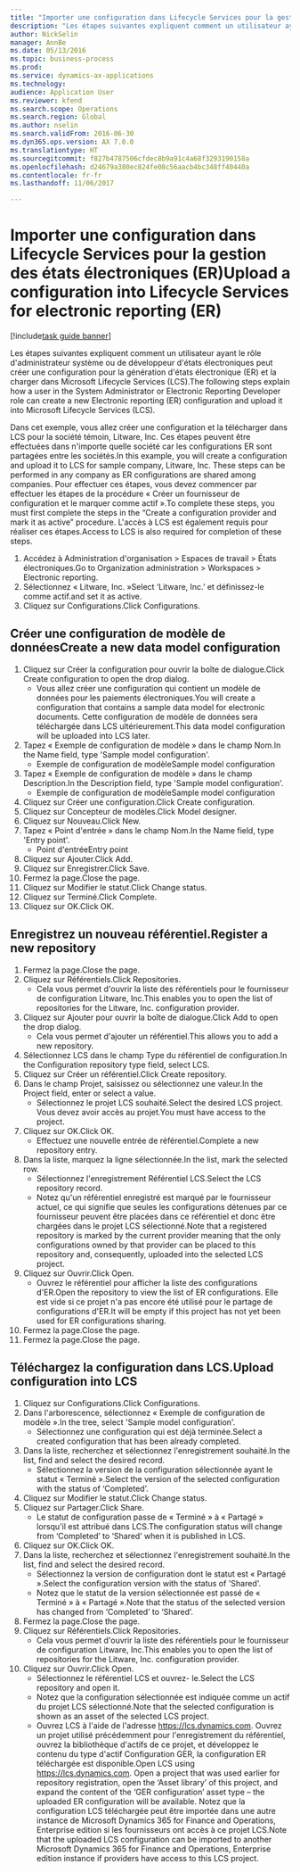 ```yaml
--- 
title: "Importer une configuration dans Lifecycle Services pour la gestion des états électroniques (ER)"
description: "Les étapes suivantes expliquent comment un utilisateur ayant le rôle d'administrateur système ou de développeur d'états électroniques peut créer une configuration pour la génération d'états électronique (ER) et la charger dans Microsoft Lifecycle Services (LCS)."
author: NickSelin
manager: AnnBe
ms.date: 05/13/2016
ms.topic: business-process
ms.prod: 
ms.service: dynamics-ax-applications
ms.technology: 
audience: Application User
ms.reviewer: kfend
ms.search.scope: Operations
ms.search.region: Global
ms.author: nselin
ms.search.validFrom: 2016-06-30
ms.dyn365.ops.version: AX 7.0.0
ms.translationtype: HT
ms.sourcegitcommit: f827b4787506cfdec8b9a91c4a68f3293190158a
ms.openlocfilehash: d24679a380ec824fe08c56aacb4bc348ff40440a
ms.contentlocale: fr-fr
ms.lasthandoff: 11/06/2017

---
```

# <a name="upload-a-configuration-into-lifecycle-services-for-electronic-reporting-er"></a><span data-ttu-id="b138e-103">Importer une configuration dans Lifecycle Services pour la gestion des états électroniques (ER)</span><span class="sxs-lookup"><span data-stu-id="b138e-103">Upload a configuration into Lifecycle Services for electronic reporting (ER)</span></span>

[!include[task guide banner](../../includes/task-guide-banner.md)]

<span data-ttu-id="b138e-104">Les étapes suivantes expliquent comment un utilisateur ayant le rôle d'administrateur système ou de développeur d'états électroniques peut créer une configuration pour la génération d'états électronique (ER) et la charger dans Microsoft Lifecycle Services (LCS).</span><span class="sxs-lookup"><span data-stu-id="b138e-104">The following steps explain how a user in the System Administrator or Electronic Reporting Developer role can create a new Electronic reporting (ER) configuration and upload it into Microsoft Lifecycle Services (LCS).</span></span>

<span data-ttu-id="b138e-105">Dans cet exemple, vous allez créer une configuration et la télécharger dans LCS pour la société témoin, Litware, Inc. Ces étapes peuvent être effectuées dans n'importe quelle société car les configurations ER sont partagées entre les sociétés.</span><span class="sxs-lookup"><span data-stu-id="b138e-105">In this example, you will create a configuration and upload it to LCS for sample company, Litware, Inc. These steps can be performed in any company as ER configurations are shared among companies.</span></span> <span data-ttu-id="b138e-106">Pour effectuer ces étapes, vous devez commencer par effectuer les étapes de la procédure « Créer un fournisseur de configuration et le marquer comme actif ».</span><span class="sxs-lookup"><span data-stu-id="b138e-106">To complete these steps, you must first complete the steps in the “Create a configuration provider and mark it as active” procedure.</span></span> <span data-ttu-id="b138e-107">L'accès à LCS est également requis pour réaliser ces étapes.</span><span class="sxs-lookup"><span data-stu-id="b138e-107">Access to LCS is also required for completion of these steps.</span></span>

1. <span data-ttu-id="b138e-108">Accédez à Administration d'organisation > Espaces de travail > États électroniques.</span><span class="sxs-lookup"><span data-stu-id="b138e-108">Go to Organization administration > Workspaces > Electronic reporting.</span></span>
2. <span data-ttu-id="b138e-109">Sélectionnez « Litware, Inc. »</span><span class="sxs-lookup"><span data-stu-id="b138e-109">Select ‘Litware, Inc.’</span></span> <span data-ttu-id="b138e-110">et définissez-le comme actif.</span><span class="sxs-lookup"><span data-stu-id="b138e-110">and set it as active.</span></span>
3. <span data-ttu-id="b138e-111">Cliquez sur Configurations.</span><span class="sxs-lookup"><span data-stu-id="b138e-111">Click Configurations.</span></span>

## <a name="create-a-new-data-model-configuration"></a><span data-ttu-id="b138e-112">Créer une configuration de modèle de données</span><span class="sxs-lookup"><span data-stu-id="b138e-112">Create a new data model configuration</span></span>
1. <span data-ttu-id="b138e-113">Cliquez sur Créer la configuration pour ouvrir la boîte de dialogue.</span><span class="sxs-lookup"><span data-stu-id="b138e-113">Click Create configuration to open the drop dialog.</span></span>
    * <span data-ttu-id="b138e-114">Vous allez créer une configuration qui contient un modèle de données pour les paiements électroniques.</span><span class="sxs-lookup"><span data-stu-id="b138e-114">You will create a configuration that contains a sample data model for electronic documents.</span></span> <span data-ttu-id="b138e-115">Cette configuration de modèle de données sera téléchargée dans LCS ultérieurement.</span><span class="sxs-lookup"><span data-stu-id="b138e-115">This data model configuration will be uploaded into LCS later.</span></span>  
2. <span data-ttu-id="b138e-116">Tapez « Exemple de configuration de modèle » dans le champ Nom.</span><span class="sxs-lookup"><span data-stu-id="b138e-116">In the Name field, type 'Sample model configuration'.</span></span>
    * <span data-ttu-id="b138e-117">Exemple de configuration de modèle</span><span class="sxs-lookup"><span data-stu-id="b138e-117">Sample model configuration</span></span>  
3. <span data-ttu-id="b138e-118">Tapez « Exemple de configuration de modèle » dans le champ Description.</span><span class="sxs-lookup"><span data-stu-id="b138e-118">In the Description field, type 'Sample model configuration'.</span></span>
    * <span data-ttu-id="b138e-119">Exemple de configuration de modèle</span><span class="sxs-lookup"><span data-stu-id="b138e-119">Sample model configuration</span></span>  
4. <span data-ttu-id="b138e-120">Cliquez sur Créer une configuration.</span><span class="sxs-lookup"><span data-stu-id="b138e-120">Click Create configuration.</span></span>
5. <span data-ttu-id="b138e-121">Cliquez sur Concepteur de modèles.</span><span class="sxs-lookup"><span data-stu-id="b138e-121">Click Model designer.</span></span>
6. <span data-ttu-id="b138e-122">Cliquez sur Nouveau.</span><span class="sxs-lookup"><span data-stu-id="b138e-122">Click New.</span></span>
7. <span data-ttu-id="b138e-123">Tapez « Point d'entrée » dans le champ Nom.</span><span class="sxs-lookup"><span data-stu-id="b138e-123">In the Name field, type 'Entry point'.</span></span>
    * <span data-ttu-id="b138e-124">Point d'entrée</span><span class="sxs-lookup"><span data-stu-id="b138e-124">Entry point</span></span>  
8. <span data-ttu-id="b138e-125">Cliquez sur Ajouter.</span><span class="sxs-lookup"><span data-stu-id="b138e-125">Click Add.</span></span>
9. <span data-ttu-id="b138e-126">Cliquez sur Enregistrer.</span><span class="sxs-lookup"><span data-stu-id="b138e-126">Click Save.</span></span>
10. <span data-ttu-id="b138e-127">Fermez la page.</span><span class="sxs-lookup"><span data-stu-id="b138e-127">Close the page.</span></span>
11. <span data-ttu-id="b138e-128">Cliquez sur Modifier le statut.</span><span class="sxs-lookup"><span data-stu-id="b138e-128">Click Change status.</span></span>
12. <span data-ttu-id="b138e-129">Cliquez sur Terminé.</span><span class="sxs-lookup"><span data-stu-id="b138e-129">Click Complete.</span></span>
13. <span data-ttu-id="b138e-130">Cliquez sur OK.</span><span class="sxs-lookup"><span data-stu-id="b138e-130">Click OK.</span></span>

## <a name="register-a-new--repository"></a><span data-ttu-id="b138e-131">Enregistrez un nouveau référentiel.</span><span class="sxs-lookup"><span data-stu-id="b138e-131">Register a new  repository</span></span>
1. <span data-ttu-id="b138e-132">Fermez la page.</span><span class="sxs-lookup"><span data-stu-id="b138e-132">Close the page.</span></span>
2. <span data-ttu-id="b138e-133">Cliquez sur Référentiels.</span><span class="sxs-lookup"><span data-stu-id="b138e-133">Click Repositories.</span></span>
    * <span data-ttu-id="b138e-134">Cela vous permet d'ouvrir la liste des référentiels pour le fournisseur de configuration Litware, Inc.</span><span class="sxs-lookup"><span data-stu-id="b138e-134">This enables you to open the list of repositories for the Litware, Inc. configuration provider.</span></span>  
3. <span data-ttu-id="b138e-135">Cliquez sur Ajouter pour ouvrir la boîte de dialogue.</span><span class="sxs-lookup"><span data-stu-id="b138e-135">Click Add to open the drop dialog.</span></span>
    * <span data-ttu-id="b138e-136">Cela vous permet d'ajouter un référentiel.</span><span class="sxs-lookup"><span data-stu-id="b138e-136">This allows you to add a new repository.</span></span>  
4. <span data-ttu-id="b138e-137">Sélectionnez LCS dans le champ Type du référentiel de configuration.</span><span class="sxs-lookup"><span data-stu-id="b138e-137">In the Configuration repository type field, select LCS.</span></span>
5. <span data-ttu-id="b138e-138">Cliquez sur Créer un référentiel.</span><span class="sxs-lookup"><span data-stu-id="b138e-138">Click Create repository.</span></span>
6. <span data-ttu-id="b138e-139">Dans le champ Projet, saisissez ou sélectionnez une valeur.</span><span class="sxs-lookup"><span data-stu-id="b138e-139">In the Project field, enter or select a value.</span></span>
    * <span data-ttu-id="b138e-140">Sélectionnez le projet LCS souhaité.</span><span class="sxs-lookup"><span data-stu-id="b138e-140">Select the desired LCS project.</span></span> <span data-ttu-id="b138e-141">Vous devez avoir accès au projet.</span><span class="sxs-lookup"><span data-stu-id="b138e-141">You must have access to the project.</span></span>  
7. <span data-ttu-id="b138e-142">Cliquez sur OK.</span><span class="sxs-lookup"><span data-stu-id="b138e-142">Click OK.</span></span>
    * <span data-ttu-id="b138e-143">Effectuez une nouvelle entrée de référentiel.</span><span class="sxs-lookup"><span data-stu-id="b138e-143">Complete a new repository entry.</span></span>  
8. <span data-ttu-id="b138e-144">Dans la liste, marquez la ligne sélectionnée.</span><span class="sxs-lookup"><span data-stu-id="b138e-144">In the list, mark the selected row.</span></span>
    * <span data-ttu-id="b138e-145">Sélectionnez l'enregistrement Référentiel LCS.</span><span class="sxs-lookup"><span data-stu-id="b138e-145">Select the LCS repository record.</span></span>  
    * <span data-ttu-id="b138e-146">Notez qu'un référentiel enregistré est marqué par le fournisseur actuel, ce qui signifie que seules les configurations détenues par ce fournisseur peuvent être placées dans ce référentiel et donc être chargées dans le projet LCS sélectionné.</span><span class="sxs-lookup"><span data-stu-id="b138e-146">Note that a registered repository is marked by the current provider meaning that the only configurations owned by that provider can be placed to this repository and, consequently, uploaded into the selected LCS project.</span></span>  
9. <span data-ttu-id="b138e-147">Cliquez sur Ouvrir.</span><span class="sxs-lookup"><span data-stu-id="b138e-147">Click Open.</span></span>
    * <span data-ttu-id="b138e-148">Ouvrez le référentiel pour afficher la liste des configurations d'ER.</span><span class="sxs-lookup"><span data-stu-id="b138e-148">Open the repository to view the list of ER configurations.</span></span> <span data-ttu-id="b138e-149">Elle est vide si ce projet n'a pas encore été utilisé pour le partage de configurations d'ER.</span><span class="sxs-lookup"><span data-stu-id="b138e-149">It will be empty if this project has not yet been used for ER configurations sharing.</span></span>  
10. <span data-ttu-id="b138e-150">Fermez la page.</span><span class="sxs-lookup"><span data-stu-id="b138e-150">Close the page.</span></span>
11. <span data-ttu-id="b138e-151">Fermez la page.</span><span class="sxs-lookup"><span data-stu-id="b138e-151">Close the page.</span></span>

## <a name="upload-configuration-into-lcs"></a><span data-ttu-id="b138e-152">Téléchargez la configuration dans LCS.</span><span class="sxs-lookup"><span data-stu-id="b138e-152">Upload configuration into LCS</span></span>
1. <span data-ttu-id="b138e-153">Cliquez sur Configurations.</span><span class="sxs-lookup"><span data-stu-id="b138e-153">Click Configurations.</span></span>
2. <span data-ttu-id="b138e-154">Dans l'arborescence, sélectionnez « Exemple de configuration de modèle ».</span><span class="sxs-lookup"><span data-stu-id="b138e-154">In the tree, select 'Sample model configuration'.</span></span>
    * <span data-ttu-id="b138e-155">Sélectionnez une configuration qui est déjà terminée.</span><span class="sxs-lookup"><span data-stu-id="b138e-155">Select a created configuration that has been already completed.</span></span>  
3. <span data-ttu-id="b138e-156">Dans la liste, recherchez et sélectionnez l'enregistrement souhaité.</span><span class="sxs-lookup"><span data-stu-id="b138e-156">In the list, find and select the desired record.</span></span>
    * <span data-ttu-id="b138e-157">Sélectionnez la version de la configuration sélectionnée ayant le statut « Terminé ».</span><span class="sxs-lookup"><span data-stu-id="b138e-157">Select the version of the selected configuration with the status of ‘Completed’.</span></span>  
4. <span data-ttu-id="b138e-158">Cliquez sur Modifier le statut.</span><span class="sxs-lookup"><span data-stu-id="b138e-158">Click Change status.</span></span>
5. <span data-ttu-id="b138e-159">Cliquez sur Partager.</span><span class="sxs-lookup"><span data-stu-id="b138e-159">Click Share.</span></span>
    * <span data-ttu-id="b138e-160">Le statut de configuration passe de « Terminé » à « Partagé » lorsqu'il est attribué dans LCS.</span><span class="sxs-lookup"><span data-stu-id="b138e-160">The configuration status will change from ‘Completed’ to ‘Shared’ when it is published in LCS.</span></span>  
6. <span data-ttu-id="b138e-161">Cliquez sur OK.</span><span class="sxs-lookup"><span data-stu-id="b138e-161">Click OK.</span></span>
7. <span data-ttu-id="b138e-162">Dans la liste, recherchez et sélectionnez l'enregistrement souhaité.</span><span class="sxs-lookup"><span data-stu-id="b138e-162">In the list, find and select the desired record.</span></span>
    * <span data-ttu-id="b138e-163">Sélectionnez la version de configuration dont le statut est « Partagé ».</span><span class="sxs-lookup"><span data-stu-id="b138e-163">Select the configuration version with the status of 'Shared'.</span></span>  
    * <span data-ttu-id="b138e-164">Notez que le statut de la version sélectionnée est passé de « Terminé » à « Partagé ».</span><span class="sxs-lookup"><span data-stu-id="b138e-164">Note that the status of the selected version has changed from ‘Completed’ to ‘Shared’.</span></span>  
8. <span data-ttu-id="b138e-165">Fermez la page.</span><span class="sxs-lookup"><span data-stu-id="b138e-165">Close the page.</span></span>
9. <span data-ttu-id="b138e-166">Cliquez sur Référentiels.</span><span class="sxs-lookup"><span data-stu-id="b138e-166">Click Repositories.</span></span>
    * <span data-ttu-id="b138e-167">Cela vous permet d'ouvrir la liste des référentiels pour le fournisseur de configuration Litware, Inc.</span><span class="sxs-lookup"><span data-stu-id="b138e-167">This enables you to open the list of repositories for the Litware, Inc. configuration provider.</span></span>  
10. <span data-ttu-id="b138e-168">Cliquez sur Ouvrir.</span><span class="sxs-lookup"><span data-stu-id="b138e-168">Click Open.</span></span>
    * <span data-ttu-id="b138e-169">Sélectionnez le référentiel LCS et ouvrez- le.</span><span class="sxs-lookup"><span data-stu-id="b138e-169">Select the LCS repository and open it.</span></span>  
    * <span data-ttu-id="b138e-170">Notez que la configuration sélectionnée est indiquée comme un actif du projet LCS sélectionné.</span><span class="sxs-lookup"><span data-stu-id="b138e-170">Note that the selected configuration is shown as an asset of the selected LCS project.</span></span>  
    * <span data-ttu-id="b138e-171">Ouvrez LCS à l'aide de l'adresse https://lcs.dynamics.com. Ouvrez un projet utilisé précédemment pour l'enregistrement du référentiel, ouvrez la bibliothèque d'actifs de ce projet, et développez le contenu du type d'actif Configuration GER, la configuration ER téléchargée est disponible.</span><span class="sxs-lookup"><span data-stu-id="b138e-171">Open LCS using https://lcs.dynamics.com. Open a project that was used earlier for repository registration, open the ‘Asset library’ of this project, and expand the content of the ‘GER configuration’ asset type – the uploaded ER configuration will be available.</span></span> <span data-ttu-id="b138e-172">Notez que la configuration LCS téléchargée peut être importée dans une autre instance de Microsoft Dynamics 365 for Finance and Operations, Enterprise edition si les fournisseurs ont accès à ce projet LCS.</span><span class="sxs-lookup"><span data-stu-id="b138e-172">Note that the uploaded LCS configuration can be imported to another Microsoft Dynamics 365 for Finance and Operations, Enterprise edition instance if providers have access to this LCS project.</span></span>  


